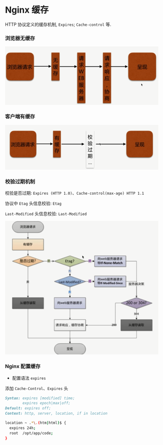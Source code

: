 # Nginx 缓存

HTTP 协议定义的缓存机制, `Expires`; `Cache-control` 等.

### 浏览器无缓存

![](./media/no-cache.png)

### 客户端有缓存

![](./media/cache.png)

### 校验过期机制

校验是否过期: `Expires (HTTP 1.0)`、`Cache-control(max-age) HTTP 1.1`

协议中 `Etag` 头信息校验: `Etag`

`Last-Modified` 头信息校验: `Last-Modified`

![](./media/cache-rules.png)

### Nginx 配置缓存

- 配置语法 `expires`

添加 `Cache-Control`、`Expires` 头

```md
Syntax: expires [modified] time;
        expires epoch|max|off;
Default: expires off;
Context: http, server, location, if in location
```

```bash
location ~ .*\.(htm|html)$ {
  expires 24h;
  root  /opt/app/code;
}
```